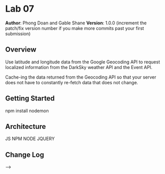 # Lab 07

**Author**: Phong Doan and Gable Shane
**Version**: 1.0.0 (increment the patch/fix version number if you make more commits past your first submission)

## Overview
Use latitude and longitude data from the Google Geocoding API to request localized information from the DarkSky weather API and the Event API.

Cache-ing the data returned from the Geocoding API so that your server does not have to constantly re-fetch data that does not change.
## Getting Started
<!-- What are the steps that a user must take in order to build this app on their own machine and get it running? -->
npm install
nodemon

## Architecture
<!-- Provide a detailed description of the application design. What technologies (languages, libraries, etc) you're using, and any other relevant design information. -->
JS
NPM
NODE
JQUERY


## Change Log
<!-- Use this area to document the iterative changes made to your application as each feature is successfully implemented. Use time stamps. Here's an examples:

01-01-2001 4:59pm - Application now has a fully-functional express server, with a GET route for the location resource.

## Credits and Collaborations
<!-- Give credit (and a link) to other people or resources that helped you build this application. -->
-->